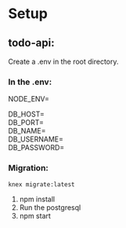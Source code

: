 # Setup
## todo-api:
Create a .env in the root directory. 

### In the .env: 
NODE_ENV=

DB_HOST= \
DB_PORT= \
DB_NAME= \
DB_USERNAME=\
DB_PASSWORD=

### Migration:
```
knex migrate:latest
```

1. npm install 
2. Run the postgresql
3. npm start